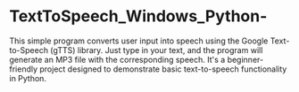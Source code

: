# TextToSpeech_Windows_Python-
This simple program converts user input into speech using the Google Text-to-Speech (gTTS) library. Just type in your text, and the program will generate an MP3 file with the corresponding speech. It's a beginner-friendly project designed to demonstrate basic text-to-speech functionality in Python.
